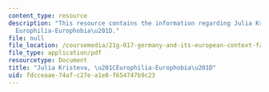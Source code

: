 ```yaml
---
content_type: resource
description: "This resource contains the information regarding Julia Kristeva, \u201C\
  Europhilia-Europhobia\u201D."
file: null
file_location: /coursemedia/21g-017-germany-and-its-european-context-fall-2002/fdcceaae74afc27ea1e8f654747b9c23_MIT21G_017F02_lec_13.pdf
file_type: application/pdf
resourcetype: Document
title: "Julia Kristeva, \u201CEurophilia-Europhobia\u201D"
uid: fdcceaae-74af-c27e-a1e8-f654747b9c23
---
```

